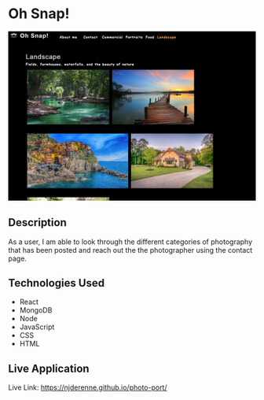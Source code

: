 # Oh Snap!   

![screenshot](src/assets/screenshots/oh_snap.JPG)

## Description

As a user, I am able to look through the different categories of photography that has been posted and reach out the the photographer using the contact page.

## Technologies Used

* React
* MongoDB
* Node
* JavaScript
* CSS
* HTML

## Live Application

Live Link: https://njderenne.github.io/photo-port/